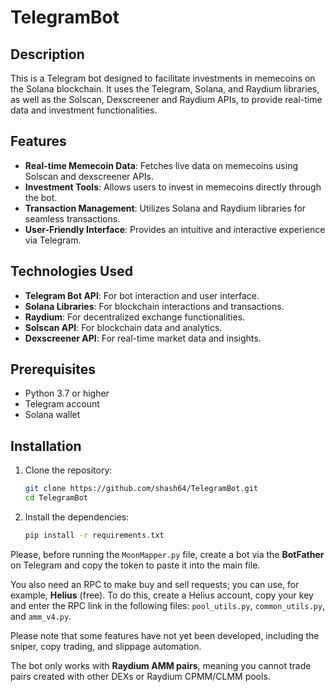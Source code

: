 # TelegramBot

## Description
This is a Telegram bot designed to facilitate investments in memecoins on the Solana blockchain. It uses the Telegram, Solana, and Raydium libraries, as well as the Solscan, Dexscreener and Raydium APIs, to provide real-time data and investment functionalities.

## Features
- **Real-time Memecoin Data**: Fetches live data on memecoins using Solscan and dexscreener APIs.
- **Investment Tools**: Allows users to invest in memecoins directly through the bot.
- **Transaction Management**: Utilizes Solana and Raydium libraries for seamless transactions.
- **User-Friendly Interface**: Provides an intuitive and interactive experience via Telegram.

## Technologies Used
- **Telegram Bot API**: For bot interaction and user interface.
- **Solana Libraries**: For blockchain interactions and transactions.
- **Raydium**: For decentralized exchange functionalities.
- **Solscan API**: For blockchain data and analytics.
- **Dexscreener API**: For real-time market data and insights.

## Prerequisites
- Python 3.7 or higher
- Telegram account
- Solana wallet

## Installation
1. Clone the repository:
   ```bash
   git clone https://github.com/shash64/TelegramBot.git
   cd TelegramBot

2. Install the dependencies:
   ```bash
   pip install -r requirements.txt


Please, before running the `MoonMapper.py` file, create a bot via the **BotFather** on Telegram and copy the token to paste it into the main file. 

You also need an RPC to make buy and sell requests; you can use, for example, **Helius** (free). To do this, create a Helius account, copy your key and enter the RPC link in the following files: `pool_utils.py`, `common_utils.py`, and `amm_v4.py`. 

Please note that some features have not yet been developed, including the sniper, copy trading, and slippage automation. 

The bot only works with **Raydium AMM pairs**, meaning you cannot trade pairs created with other DEXs or Raydium CPMM/CLMM pools.
